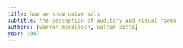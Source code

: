 ```yaml
---
title: how we know universals
subtitle: the perception of auditory and visual forms
authors: [warren mcculloch, walter pitts]
year: 1947
---
```


